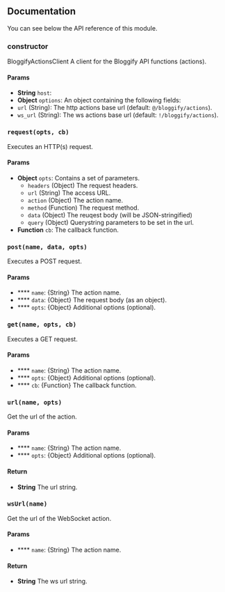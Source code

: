 ## Documentation

You can see below the API reference of this module.

### constructor

BloggifyActionsClient
A client for the Bloggify API functions (actions).

#### Params

- **String** `host`:
- **Object** `options`: An object containing the following fields:
 - `url` (String): The http actions base url (default: `@/bloggify/actions`).
 - `ws_url` (String): The ws actions base url (default: `!/bloggify/actions`).

### `request(opts, cb)`
Executes an HTTP(s) request.

#### Params

- **Object** `opts`: Contains a set of parameters.
  - `headers` (Object)    The request headers.
  - `url`     (String)    The access URL.
  - `action`  (Object)    The action name.
  - `method`  (Function)  The request method.
  - `data`    (Object)    The reuqest body (will be JSON-stringified)
  - `query`   (Object)    Querystring parameters to be set in the url.
- **Function** `cb`: The callback function.

### `post(name, data, opts)`
Executes a POST request.

#### Params

- **** `name`: {String} The action name.
- **** `data`: {Object} The request body (as an object).
- **** `opts`: {Object} Additional options (optional).

### `get(name, opts, cb)`
Executes a GET request.

#### Params

- **** `name`: {String} The action name.
- **** `opts`: {Object} Additional options (optional).
- **** `cb`: {Function} The callback function.

### `url(name, opts)`
Get the url of the action.

#### Params

- **** `name`: {String} The action name.
- **** `opts`: {Object} Additional options (optional).

#### Return
- **String** The url string.

### `wsUrl(name)`
Get the url of the WebSocket action.

#### Params

- **** `name`: {String} The action name.

#### Return
- **String** The ws url string.

